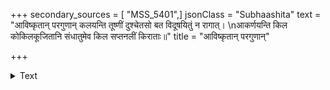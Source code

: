 +++
secondary_sources = [ "MSS_5401",]
jsonClass = "Subhaashita"
text = "आविष्कृतान् परगुणान् कलयन्ति तूष्णीं दुश्चेतसो बत विदूषयितुं न रागात्।  \nआकर्णयन्ति किल कोकिलकूजितानि संधातुमेव किल सप्तनलीं किराताः॥"
title = "आविष्कृतान् परगुणान्"

+++

<details><summary>Text</summary>

आविष्कृतान् परगुणान् कलयन्ति तूष्णीं दुश्चेतसो बत विदूषयितुं न रागात्।  
आकर्णयन्ति किल कोकिलकूजितानि संधातुमेव किल सप्तनलीं किराताः॥
</details>
